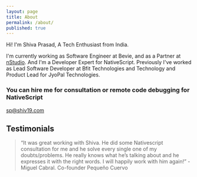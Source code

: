 ```yaml
---
layout: page
title: About
permalink: /about/
published: true
---
```


Hi! I'm Shiva Prasad, A Tech Enthusiast from India.

I'm currently working as Software Engineer at Bevie, and
as a Partner at [nStudio](https://nstudio.io). And I'm a Developer Expert for NativeScript.
Previously I've worked as Lead Software Developer at Bfit Technologies and
Technology and Product Lead for JyoPal Technologies. 

### You can hire me for consultation or remote code debugging for NativeScript

[sp@shiv19.com](mailto:sp@shiv19.com)

## Testimonials

> “It was great working with Shiva. He did some Nativescript consultation for me
> and he solve every single one of my doubts/problems. He really knows what he’s
> talking about and he expresses it with the right words. I will happily work
> with him again!” -Miguel Cabral. Co-founder Pequeño Cuervo
